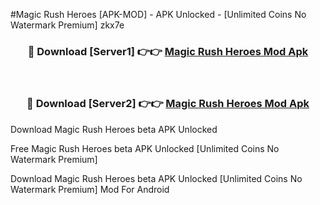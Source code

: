 #Magic Rush Heroes [APK-MOD] - APK Unlocked - [Unlimited Coins No Watermark Premium] zkx7e



<div align="center">

<h3>🔴 Download [Server1] 👉👉 <a href="https://momento.my/?title=Magic_Rush_Heroes">Magic Rush Heroes Mod Apk</a></h3><br>

<h3>🔴 Download [Server2] 👉👉 <a href="https://momento.my/?title=Magic_Rush_Heroes">Magic Rush Heroes Mod Apk</a></h3>
</div>



Download Magic Rush Heroes beta APK Unlocked

Free Magic Rush Heroes beta APK Unlocked [Unlimited Coins No Watermark Premium]

Download Magic Rush Heroes beta APK Unlocked [Unlimited Coins No Watermark Premium] Mod For Android
